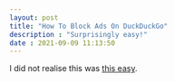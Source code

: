 ```yaml
---
layout: post
title: "How To Block Ads On DuckDuckGo" 
description : "Surprisingly easy!" 
date : 2021-09-09 11:13:50
---
```




I did not realise this was [this easy](https://www.alphr.com/block-ads-duckduckgo/).
